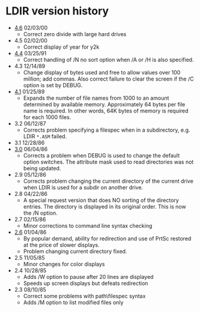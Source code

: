 # LDIR version history

- [4.6](4.6) 02/03/00
  - Correct zero divide with large hard drives
- 4.5 02/02/00
  - Correct display of year for y2k
- [4.4](4.4) 03/25/91
  - Correct handling of /N no sort option when /A or /H is also specified.
- 4.3 12/14/89
  - Change display of bytes used and free to allow values over 100 million; add commas. Also correct failure to clear the screen if the /C option is set by DEBUG.
- [4.1](4.1) 01/25/89
  - Expands the number of file names from 1000 to an amount determined by available memory. Approximately 64 bytes per file name is required. In other words, 64K bytes of memory is required for each 1000 files.
- 3.2 06/12/87
  - Corrects problem specifying a filespec when in a subdirectory, e.g. LDIR `*.ASM` failed.
- 3.1 12/28/86
- [3.0](3.0) 06/04/86
  - Corrects a problem when DEBUG is used to change the default option switches. The attribute mask used to read directories was not being updated.
- 2.9 05/12/86
  - Corrects problem changing the current directory of the current drive when LDIR is used for a subdir on another drive.
- 2.8 04/22/86
  - A special request version that does NO sorting of the directory entries. The directory is displayed in its original order. This is now the /N option.
- 2.7 02/15/86
  - Minor corrections to command line syntax checking
- [2.6](2.6) 01/04/86
  - By popular demand, ability for redirection and use of PrtSc restored at the price of slower displays.
  - Problem changing current directory fixed.
- 2.5 11/05/85
  - Minor changes for color displays
- 2.4 10/28/85
  - Adds /W option to pause after 20 lines are displayed
  - Speeds up screen displays but defeats redirection
- 2.3 08/10/85
  - Correct some problems with path\filespec syntax
  - Adds /M option to list modified files only
